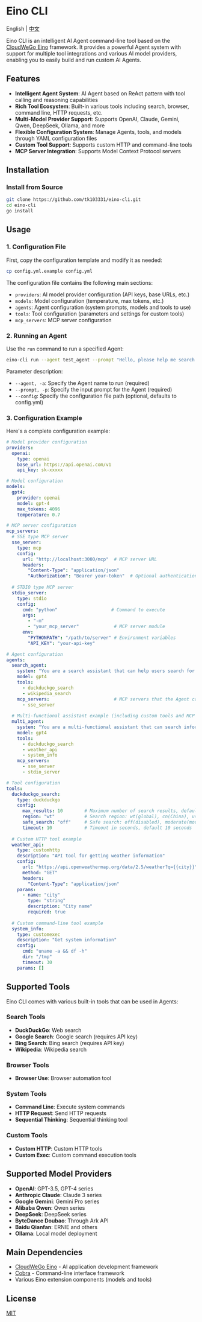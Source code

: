 # Eino CLI

English | [中文](README.md)

Eino CLI is an intelligent AI Agent command-line tool based on the [CloudWeGo Eino](https://github.com/cloudwego/eino) framework. It provides a powerful Agent system with support for multiple tool integrations and various AI model providers, enabling you to easily build and run custom AI Agents.

## Features

- **Intelligent Agent System**: AI Agent based on ReAct pattern with tool calling and reasoning capabilities
- **Rich Tool Ecosystem**: Built-in various tools including search, browser, command line, HTTP requests, etc.
- **Multi-Model Provider Support**: Supports OpenAI, Claude, Gemini, Qwen, DeepSeek, Ollama, and more
- **Flexible Configuration System**: Manage Agents, tools, and models through YAML configuration files
- **Custom Tool Support**: Supports custom HTTP and command-line tools
- **MCP Server Integration**: Supports Model Context Protocol servers

## Installation

### Install from Source

```bash
git clone https://github.com/tk103331/eino-cli.git
cd eino-cli
go install
```

## Usage

### 1. Configuration File

First, copy the configuration template and modify it as needed:

```bash
cp config.yml.example config.yml
```

The configuration file contains the following main sections:
- `providers`: AI model provider configuration (API keys, base URLs, etc.)
- `models`: Model configuration (temperature, max tokens, etc.)
- `agents`: Agent configuration (system prompts, models and tools to use)
- `tools`: Tool configuration (parameters and settings for custom tools)
- `mcp_servers`: MCP server configuration

### 2. Running an Agent

Use the `run` command to run a specified Agent:

```bash
eino-cli run --agent test_agent --prompt "Hello, please help me search for today's weather"
```

Parameter description:
- `--agent, -a`: Specify the Agent name to run (required)
- `--prompt, -p`: Specify the input prompt for the Agent (required)
- `--config`: Specify the configuration file path (optional, defaults to config.yml)

### 3. Configuration Example

Here's a complete configuration example:

```yaml
# Model provider configuration
providers:
  openai:
    type: openai
    base_url: https://api.openai.com/v1
    api_key: sk-xxxxx

# Model configuration
models:
  gpt4:
    provider: openai
    model: gpt-4
    max_tokens: 4096
    temperature: 0.7

# MCP server configuration
mcp_servers:
  # SSE type MCP server
  sse_server:
    type: mcp
    config:
      url: "http://localhost:3000/mcp"  # MCP server URL
      headers:
        "Content-Type": "application/json"
        "Authorization": "Bearer your-token"  # Optional authentication header
  
  # STDIO type MCP server
  stdio_server:
    type: stdio
    config:
      cmd: "python"                    # Command to execute
      args:
        - "-m"
        - "your_mcp_server"             # MCP server module
      env:
        "PYTHONPATH": "/path/to/server" # Environment variables
        "API_KEY": "your-api-key"

# Agent configuration
agents:
  search_agent:
    system: "You are a search assistant that can help users search for information"
    model: gpt4
    tools:
      - duckduckgo_search
      - wikipedia_search
    mcp_servers:                        # MCP servers that the Agent can use
      - sse_server
  
  # Multi-functional assistant example (including custom tools and MCP servers)
  multi_agent:
    system: "You are a multi-functional assistant that can search information, query weather, get system information, etc."
    model: gpt4
    tools:
      - duckduckgo_search
      - weather_api
      - system_info
    mcp_servers:
      - sse_server
      - stdio_server

# Tool configuration
tools:
  duckduckgo_search:
    type: duckduckgo
    config:
      max_results: 10        # Maximum number of search results, default 10
      region: "wt"           # Search region: wt(global), cn(China), us(USA), uk(UK)
      safe_search: "off"     # Safe search: off(disabled), moderate(moderate), strict(strict)
      timeout: 10            # Timeout in seconds, default 10 seconds
  
  # Custom HTTP tool example
  weather_api:
    type: customhttp
    description: "API tool for getting weather information"
    config:
      url: "https://api.openweathermap.org/data/2.5/weather?q={{city}}"
      method: "GET"
      headers:
        "Content-Type": "application/json"
    params:
      - name: "city"
        type: "string"
        description: "City name"
        required: true
  
  # Custom command-line tool example
  system_info:
    type: customexec
    description: "Get system information"
    config:
      cmd: "uname -a && df -h"
      dir: "/tmp"
      timeout: 30
    params: []
```

## Supported Tools

Eino CLI comes with various built-in tools that can be used in Agents:

### Search Tools
- **DuckDuckGo**: Web search
- **Google Search**: Google search (requires API key)
- **Bing Search**: Bing search (requires API key)
- **Wikipedia**: Wikipedia search

### Browser Tools
- **Browser Use**: Browser automation tool

### System Tools
- **Command Line**: Execute system commands
- **HTTP Request**: Send HTTP requests
- **Sequential Thinking**: Sequential thinking tool

### Custom Tools
- **Custom HTTP**: Custom HTTP tools
- **Custom Exec**: Custom command execution tools

## Supported Model Providers

- **OpenAI**: GPT-3.5, GPT-4 series
- **Anthropic Claude**: Claude 3 series
- **Google Gemini**: Gemini Pro series
- **Alibaba Qwen**: Qwen series
- **DeepSeek**: DeepSeek series
- **ByteDance Doubao**: Through Ark API
- **Baidu Qianfan**: ERNIE and others
- **Ollama**: Local model deployment

## Main Dependencies

- [CloudWeGo Eino](https://github.com/cloudwego/eino) - AI application development framework
- [Cobra](https://github.com/spf13/cobra) - Command-line interface framework
- Various Eino extension components (models and tools)

## License

[MIT](LICENSE)